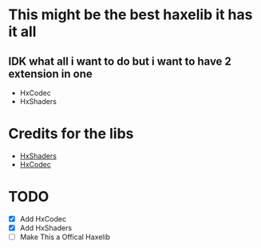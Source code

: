 # This might be the best haxelib it has it all
## IDK what all i want to do but i want to have 2 extension in one
- HxCodec
- HxShaders
# Credits for the libs
- [HxShaders](https://github.com/ItsyourboyJonnycat/HxShaders)
- [HxCodec](https://github.com/polybiusproxy/hxCodec)
# TODO
- [x] Add HxCodec
- [x] Add HxShaders
- [ ] Make This a Offical Haxelib
